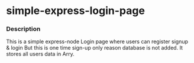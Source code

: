 # simple-express-login-page

### Description 
This is a simple express-node Login page where users can register signup & login
But this is one time sign-up only reason database is not added.
It stores all users data in Arry.
